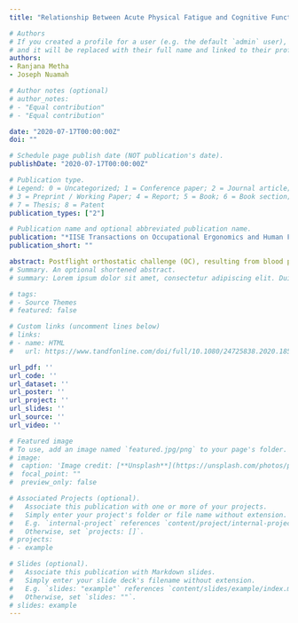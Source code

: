 ```yaml
---
title: "Relationship Between Acute Physical Fatigue and Cognitive Function During Orthostatic Challenge in Men and Women: A Neuroergonomics Investigation"

# Authors
# If you created a profile for a user (e.g. the default `admin` user), write the username (folder name) here 
# and it will be replaced with their full name and linked to their profile.
authors:
- Ranjana Metha
- Joseph Nuamah

# Author notes (optional)
# author_notes:
# - "Equal contribution"
# - "Equal contribution"

date: "2020-07-17T00:00:00Z" 
doi: ""

# Schedule page publish date (NOT publication's date).
publishDate: "2020-07-17T00:00:00Z"

# Publication type.
# Legend: 0 = Uncategorized; 1 = Conference paper; 2 = Journal article;
# 3 = Preprint / Working Paper; 4 = Report; 5 = Book; 6 = Book section;
# 7 = Thesis; 8 = Patent
publication_types: ["2"]

# Publication name and optional abbreviated publication name.
publication: "*IISE Transactions on Occupational Ergonomics and Human Factors*"
publication_short: ""

abstract: Postflight orthostatic challenge (OC), resulting from blood pooling in lower extremities, is a major health concern among astronauts that fly long-duration missions. Additionally, astronauts undergo physical demanding tasks resulting in acute fatigue, which can affect performance. However, the effects of concurrent OC and acute physical fatigue on performance have not been adequately investigated. The purpose of this study was to determine the relationship between acute physical fatigue and cognitive function during OC. Sixteen healthy participants performed the mental arithmetic task and psychomotor tracking tasks in the absence and presence of a prior 1-hour physically fatiguing exercise, on separate days under OC (induced via lower body negative pressure). We recorded task performances on the cognitive tests and prefrontal cortex oxygenation using functional near-infrared spectroscopy, along with physiological and subjective responses. The introduction of the cognitive tasks during OC increased cerebral oxygenation; however, oxygenation decreased significantly with the cognitive tasks under the acute fatigue conditions, particularly during the tracking task and in males. These differences were accompanied by comparable task performances. The findings suggest that mental arithmetic is a more effective countermeasure than psychomotor tracking under acute physical fatigue during OC. Whereas females did not show a significant difference in cerebral oxygenation due to task, males did, suggesting that it may be important to consider gender differences when developing countermeasures against OC.
# Summary. An optional shortened abstract.
# summary: Lorem ipsum dolor sit amet, consectetur adipiscing elit. Duis posuere tellus ac convallis placerat. Proin tincidunt magna sed ex sollicitudin condimentum.

# tags:
# - Source Themes
# featured: false

# Custom links (uncomment lines below)
# links:
# - name: HTML
#   url: https://www.tandfonline.com/doi/full/10.1080/24725838.2020.1855272?casa_token=168ZfRqGyj0AAAAA%3Ah0JV_DKzCQSRIgJwncol0jZkudpPmXXu6UZ7U12LUrVK6Pn-c61JtH5dCtYw1alGA2rlIsnr1sBFbQ

url_pdf: ''
url_code: ''
url_dataset: ''
url_poster: ''
url_project: ''
url_slides: ''
url_source: ''
url_video: ''

# Featured image
# To use, add an image named `featured.jpg/png` to your page's folder. 
# image:
#  caption: 'Image credit: [**Unsplash**](https://unsplash.com/photos/pLCdAaMFLTE)'
#  focal_point: ""
#  preview_only: false

# Associated Projects (optional).
#   Associate this publication with one or more of your projects.
#   Simply enter your project's folder or file name without extension.
#   E.g. `internal-project` references `content/project/internal-project/index.md`.
#   Otherwise, set `projects: []`.
# projects:
# - example

# Slides (optional).
#   Associate this publication with Markdown slides.
#   Simply enter your slide deck's filename without extension.
#   E.g. `slides: "example"` references `content/slides/example/index.md`.
#   Otherwise, set `slides: ""`.
# slides: example
---
```

